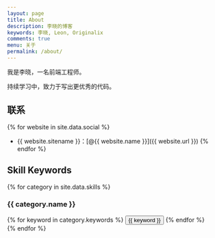```yaml
---
layout: page
title: About
description: 李晓的博客
keywords: 李晓, Leon, Originalix
comments: true
menu: 关于
permalink: /about/
---
```


我是李晓，一名前端工程师。

持续学习中，致力于写出更优秀的代码。

## 联系

{% for website in site.data.social %}
* {{ website.sitename }}：[@{{ website.name }}]({{ website.url }})
{% endfor %}

## Skill Keywords

{% for category in site.data.skills %}
### {{ category.name }}
<div class="btn-inline">
{% for keyword in category.keywords %}
<button class="btn btn-outline" type="button">{{ keyword }}</button>
{% endfor %}
</div>
{% endfor %}
